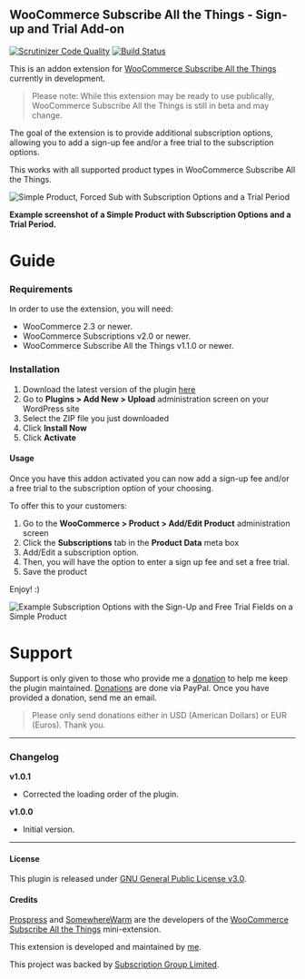 ## WooCommerce Subscribe All the Things - Sign-up and Trial Add-on

[![Scrutinizer Code Quality](https://scrutinizer-ci.com/g/seb86/woocommerce-subscribe-to-all-the-things-signup-trial-add-on/badges/quality-score.png?b=master)](https://scrutinizer-ci.com/g/seb86/woocommerce-subscribe-to-all-the-things-signup-trial-add-on/?branch=master) [![Build Status](https://scrutinizer-ci.com/g/seb86/woocommerce-subscribe-to-all-the-things-signup-trial-add-on/badges/build.png?b=master)](https://scrutinizer-ci.com/g/seb86/woocommerce-subscribe-to-all-the-things-signup-trial-add-on/build-status/master)

This is an addon extension for [WooCommerce Subscribe All the Things](https://github.com/Prospress/woocommerce-subscribe-all-the-things) currently in development.

> Please note: While this extension may be ready to use publically, WooCommerce Subscribe All the Things is still in beta and may change.

The goal of the extension is to provide additional subscription options, allowing you to add a sign-up fee and/or a free trial to the subscription options.

This works with all supported product types in WooCommerce Subscribe All the Things.

![Simple Product, Forced Sub with Subscription Options and a Trial Period](https://cldup.com/7iwW_UBfpn.png)

**Example screenshot of a Simple Product with Subscription Options and a Trial Period.**

# Guide

### Requirements

In order to use the extension, you will need:

* WooCommerce 2.3 or newer.
* WooCommerce Subscriptions v2.0 or newer.
* WooCommerce Subscribe All the Things v1.1.0 or newer.

### Installation

1. Download the latest version of the plugin [here](https://github.com/seb86/woocommerce-subscribe-to-all-the-things-signup-trial-add-on/archive/master.zip)
2. Go to **Plugins > Add New > Upload** administration screen on your WordPress site
3. Select the ZIP file you just downloaded
4. Click **Install Now**
5. Click **Activate**

#### Usage

Once you have this addon activated you can now add a sign-up fee and/or a free trial to the subscription option of your choosing.

To offer this to your customers:

1. Go to the **WooCommerce > Product > Add/Edit Product** administration screen
2. Click the **Subscriptions** tab in the **Product Data** meta box
3. Add/Edit a subscription option.
4. Then, you will have the option to enter a sign up fee and set a free trial.
6. Save the product

Enjoy! :)

![Example Subscription Options with the Sign-Up and Free Trial Fields on a Simple Product](https://cldup.com/hsEoHnBGL7.png)

# Support
Support is only given to those who provide me a [donation](https://www.paypal.me/CodeBreaker) to help me keep the plugin maintained. [Donations](https://www.paypal.me/CodeBreaker) are done via PayPal. Once you have provided a donation, send me an email.

> Please only send donations either in USD (American Dollars) or EUR (Euros). Thank you.

---

### Changelog

**v1.0.1**
* Corrected the loading order of the plugin.

**v1.0.0**
* Initial version.

---

#### License

This plugin is released under [GNU General Public License v3.0](http://www.gnu.org/licenses/gpl-3.0.html).

#### Credits
[Prospress](http://prospress.com/) and [SomewhereWarm](http://www.somewherewarm.net/) are the developers of the [WooCommerce Subscribe All the Things](https://github.com/Prospress/woocommerce-subscribe-all-the-things) mini-extension.

This extension is developed and maintained by [me](https://sebastiendumont.com).

This project was backed by [Subscription Group Limited](http://www.subscriptiongroup.co.uk).
